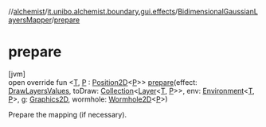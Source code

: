 //[alchemist](../../../index.md)/[it.unibo.alchemist.boundary.gui.effects](../index.md)/[BidimensionalGaussianLayersMapper](index.md)/[prepare](prepare.md)

# prepare

[jvm]\
open override fun <[T](prepare.md), [P](prepare.md) : [Position2D](../../it.unibo.alchemist.model.interfaces/-position2-d/index.md)<[P](prepare.md)>> [prepare](prepare.md)(effect: [DrawLayersValues](../-draw-layers-values/index.md), toDraw: [Collection](https://kotlinlang.org/api/latest/jvm/stdlib/kotlin.collections/-collection/index.html)<[Layer](../../it.unibo.alchemist.model.interfaces/-layer/index.md)<[T](prepare.md), [P](prepare.md)>>, env: [Environment](../../it.unibo.alchemist.model.interfaces/-environment/index.md)<[T](prepare.md), [P](prepare.md)>, g: [Graphics2D](https://docs.oracle.com/javase/8/docs/api/java/awt/Graphics2D.html), wormhole: [Wormhole2D](../../it.unibo.alchemist.boundary.wormhole.interfaces/-wormhole2-d/index.md)<[P](prepare.md)>)

Prepare the mapping (if necessary).
